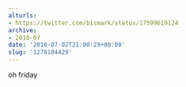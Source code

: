 ```yaml
---
alturls:
- https://twitter.com/bismark/status/17599619124
archive:
- 2010-07
date: '2010-07-02T21:00:29+00:00'
slug: '1278104429'
---
```


oh friday

